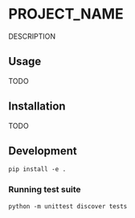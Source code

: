 # PROJECT_NAME

DESCRIPTION

## Usage

TODO

## Installation

TODO

## Development

```
pip install -e .
```

### Running test suite

```
python -m unittest discover tests
```
